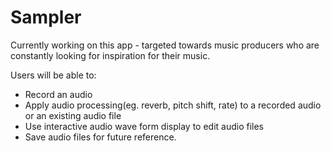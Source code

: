 # Sampler

Currently working on this app - targeted towards music producers who are constantly looking for inspiration for their music.

Users will be able to:
  - Record an audio
  - Apply audio processing(eg. reverb, pitch shift, rate) to a recorded audio or an existing audio file
  - Use interactive audio wave form display to edit audio files
  - Save audio files for future reference.

